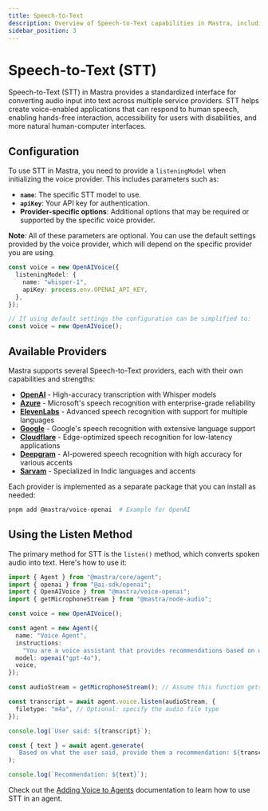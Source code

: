 ```yaml
---
title: Speech-to-Text
description: Overview of Speech-to-Text capabilities in Mastra, including configuration, usage, and integration with voice providers.
sidebar_position: 3
---
```


# Speech-to-Text (STT)

Speech-to-Text (STT) in Mastra provides a standardized interface for converting audio input into text across multiple service providers.
STT helps create voice-enabled applications that can respond to human speech, enabling hands-free interaction, accessibility for users with disabilities, and more natural human-computer interfaces.

## Configuration

To use STT in Mastra, you need to provide a `listeningModel` when initializing the voice provider. This includes parameters such as:

- **`name`**: The specific STT model to use.
- **`apiKey`**: Your API key for authentication.
- **Provider-specific options**: Additional options that may be required or supported by the specific voice provider.

**Note**: All of these parameters are optional. You can use the default settings provided by the voice provider, which will depend on the specific provider you are using.

```typescript
const voice = new OpenAIVoice({
  listeningModel: {
    name: "whisper-1",
    apiKey: process.env.OPENAI_API_KEY,
  },
});

// If using default settings the configuration can be simplified to:
const voice = new OpenAIVoice();
```

## Available Providers

Mastra supports several Speech-to-Text providers, each with their own capabilities and strengths:

- [**OpenAI**](/docs/reference/voice/openai/) - High-accuracy transcription with Whisper models
- [**Azure**](/docs/reference/voice/azure/) - Microsoft's speech recognition with enterprise-grade reliability
- [**ElevenLabs**](/docs/reference/voice/elevenlabs/) - Advanced speech recognition with support for multiple languages
- [**Google**](/docs/reference/voice/google/) - Google's speech recognition with extensive language support
- [**Cloudflare**](/docs/reference/voice/cloudflare/) - Edge-optimized speech recognition for low-latency applications
- [**Deepgram**](/docs/reference/voice/deepgram/) - AI-powered speech recognition with high accuracy for various accents
- [**Sarvam**](/docs/reference/voice/sarvam/) - Specialized in Indic languages and accents

Each provider is implemented as a separate package that you can install as needed:

```bash
pnpm add @mastra/voice-openai  # Example for OpenAI
```

## Using the Listen Method

The primary method for STT is the `listen()` method, which converts spoken audio into text. Here's how to use it:

```typescript
import { Agent } from "@mastra/core/agent";
import { openai } from "@ai-sdk/openai";
import { OpenAIVoice } from "@mastra/voice-openai";
import { getMicrophoneStream } from "@mastra/node-audio";

const voice = new OpenAIVoice();

const agent = new Agent({
  name: "Voice Agent",
  instructions:
    "You are a voice assistant that provides recommendations based on user input.",
  model: openai("gpt-4o"),
  voice,
});

const audioStream = getMicrophoneStream(); // Assume this function gets audio input

const transcript = await agent.voice.listen(audioStream, {
  filetype: "m4a", // Optional: specify the audio file type
});

console.log(`User said: ${transcript}`);

const { text } = await agent.generate(
  `Based on what the user said, provide them a recommendation: ${transcript}`,
);

console.log(`Recommendation: ${text}`);
```

Check out the [Adding Voice to Agents](../agents/adding-voice) documentation to learn how to use STT in an agent.
